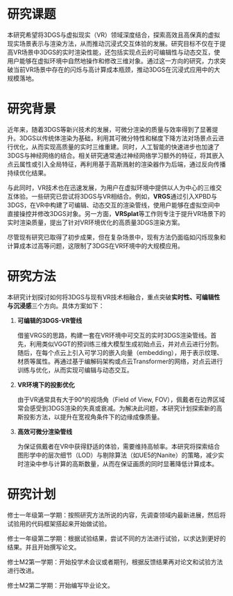 # 研究课题

本研究希望将3DGS与虚拟现实（VR）领域深度结合，探索高效且高保真的虚拟现实场景表示与渲染方法，从而推动沉浸式交互体验的发展。研究目标不仅在于提高VR场景中3DGS的实时渲染性能，还包括实现点云的可编辑性与动态交互，使用户能够在虚拟环境中自然地操作和修改三维对象。通过这一方向的研究，力求突破当前VR场景中存在的闪烁与高计算成本瓶颈，推动3DGS在沉浸式应用中的大规模落地。

# 研究背景

近年来，随着3DGS等新兴技术的发展，可微分渲染的质量与效率得到了显著提升。3DGS以传统体渲染为基础，利用其可微分特性和梯度下降方法对场景点云进行优化，从而实现高质量的实时三维重建。同时，人工智能的快速进步也加速了3DGS与神经网络的结合。相关研究通常通过神经网络学习额外的特征，将其嵌入点云属性或引入全局特征，再利用基于高斯溅射的渲染器作为后端，通过反向传播持续优化结果。

与此同时，VR技术也在迅速发展，为用户在虚拟环境中提供以人为中心的三维交互体验。一些研究已尝试将3DGS与VR相结合。例如，**VRGS**通过引入XPBD与3DGS，在VR中构建了可编辑、动态交互的渲染管线，使用户能够在虚拟空间中直接操控并修改3DGS对象。另一方面，**VRSplat**等工作则专注于提升VR场景下的实时渲染质量，提出了针对VR环境优化的高质量3DGS渲染方案。

尽管现有研究已取得了初步成果，但在复杂场景中，现有方法仍面临如闪烁现象和计算成本过高等问题，这限制了3DGS在VR环境中的大规模应用。

# 研究方法

本研究计划探讨如何将3DGS与现有VR技术相融合，重点突破**实时性、可编辑性与沉浸感**三个方向。具体方案如下：

1. **可编辑的3DGS-VR管线**

   借鉴VRGS的思路，构建一套在VR环境中可交互的实时3DGS渲染管线。首先，利用类似VGGT的预训练三维大模型生成初始点云，并对点云进行分割。随后，在每个点云上引入可学习的嵌入向量（embedding），用于表示纹理、材质等属性。再通过基于编解码架构或点云Transformer的网络，对点云进行训练与优化，从而实现可编辑与动态交互。
2. **VR环境下的投影优化**

   由于VR通常具有大于90°的视场角（Field of View, FOV），佩戴者在边界区域常会感受到3DGS渲染的失真或衰减。为解决此问题，本研究计划探索新的高斯投影方法，以提升在宽视角条件下的边缘成像质量。
3. **高效可微分渲染管线**

   为保证佩戴者在VR中获得舒适的体验，需要维持高帧率。本研究将探索结合图形学中的层次细节（LOD）与剔除算法（如UE5的Nanite）的策略，减少实时渲染中参与计算的高斯数量，从而在保证画质的同时显著降低计算成本。

# 研究计划

修士一年级第一学期：按照研究方法所说的内容，先调查领域内最新进展，然后将试验用的代码框架搭起来开始做试验。

修士一年级第二学期：根据试验结果，尝试不同的方法进行试验，以求达到更好的结果。并且开始撰写论文。

修士M2第一学期：开始投学术会议或者期刊，根据反馈结果再对论文和试验方法进行改进。

修士M2第二学期：开始编写毕业论文。
